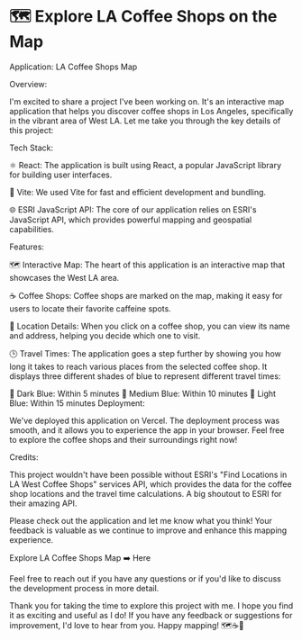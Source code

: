 # 🗺️ Explore LA Coffee Shops on the Map

Application: LA Coffee Shops Map

Overview:

I'm excited to share a project I've been working on. It's an interactive map application that helps you discover coffee shops in Los Angeles, specifically in the vibrant area of West LA. Let me take you through the key details of this project:

Tech Stack:

⚛️ React: The application is built using React, a popular JavaScript library for building user interfaces.

🚀 Vite: We used Vite for fast and efficient development and bundling.

🌐 ESRI JavaScript API: The core of our application relies on ESRI's JavaScript API, which provides powerful mapping and geospatial capabilities.

Features:

🗺️ Interactive Map: The heart of this application is an interactive map that showcases the West LA area.

☕ Coffee Shops: Coffee shops are marked on the map, making it easy for users to locate their favorite caffeine spots.

🏢 Location Details: When you click on a coffee shop, you can view its name and address, helping you decide which one to visit.

🕒 Travel Times: The application goes a step further by showing you how long it takes to reach various places from the selected coffee shop. It displays three different shades of blue to represent different travel times:

🏁 Dark Blue: Within 5 minutes
🏁 Medium Blue: Within 10 minutes
🏁 Light Blue: Within 15 minutes
Deployment:

We've deployed this application on Vercel. The deployment process was smooth, and it allows you to experience the app in your browser. Feel free to explore the coffee shops and their surroundings right now!

Credits:

This project wouldn't have been possible without ESRI's "Find Locations in LA West Coffee Shops" services API, which provides the data for the coffee shop locations and the travel time calculations. A big shoutout to ESRI for their amazing API.

Please check out the application and let me know what you think! Your feedback is valuable as we continue to improve and enhance this mapping experience.

Explore LA Coffee Shops Map ➡️ Here

Feel free to reach out if you have any questions or if you'd like to discuss the development process in more detail.

Thank you for taking the time to explore this project with me. I hope you find it as exciting and useful as I do! If you have any feedback or suggestions for improvement, I'd love to hear from you. Happy mapping! 🗺️☕🚗
